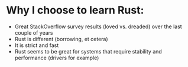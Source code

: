 # Why I choose to learn Rust:
* Great StackOverflow survey results (loved vs. dreaded) over the last couple of years
* Rust is different (borrowing, et cetera)
* It is strict and fast
* Rust seems to be great for systems that require stability and performance (drivers for example)
